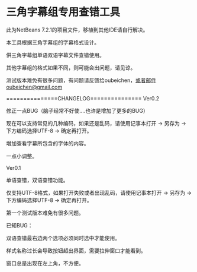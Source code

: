 三角字幕组专用查错工具
========================
此为NetBeans 7.2.1的项目文件，移植到其他IDE请自行解决。

本工具根据三角字幕组的字幕格式设计。

供三角字幕组单语双语字幕文件查错使用。

其他字幕组的格式如果不同，则可能会出问题，请见谅。

测试版本难免有很多问题，有问题请反馈给oubeichen，或者邮件oubeichen@gmail.com

===============CHANGELOG===============
Ver0.2

修正一点BUG（脑子经常不好使....也许是增加了更多的BUG）

现在可以支持常见的几种编码，如果还是乱码，请使用记事本打开 -> 另存为 -> 下方编码选择UTF-8 -> 确定再打开。

增加查看字幕所包含的字体的内容。

一点小调整。

Ver0.1

单语查错，双语查错功能。

仅支持UTF-8格式，如果打开失败或者出现乱码，请使用记事本打开 -> 另存为 -> 下方编码选择UTF-8 -> 确定再打开。

第一个测试版本难免有很多问题。

已知BUG：

双语查错最右边两个选项必须同时选中才能使用。

样式名称过长会导致按钮超出界面，需要拉伸窗口才能看到。

窗口总是出现在左上角，不方便。
